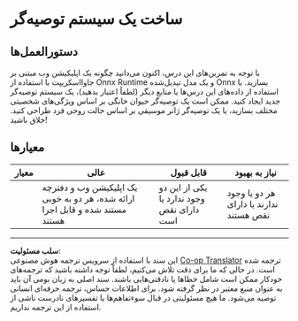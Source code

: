 <!--
CO_OP_TRANSLATOR_METADATA:
{
  "original_hash": "799ed651e2af0a7cad17c6268db11578",
  "translation_date": "2025-09-03T23:57:38+00:00",
  "source_file": "4-Classification/4-Applied/assignment.md",
  "language_code": "fa"
}
-->
# ساخت یک سیستم توصیه‌گر

## دستورالعمل‌ها

با توجه به تمرین‌های این درس، اکنون می‌دانید چگونه یک اپلیکیشن وب مبتنی بر جاوااسکریپت با استفاده از Onnx Runtime و یک مدل تبدیل‌شده Onnx بسازید. با استفاده از داده‌های این درس‌ها یا منابع دیگر (لطفاً اعتبار بدهید)، یک سیستم توصیه‌گر جدید ایجاد کنید. ممکن است یک توصیه‌گر حیوان خانگی بر اساس ویژگی‌های شخصیتی مختلف بسازید، یا یک توصیه‌گر ژانر موسیقی بر اساس حالت روحی فرد طراحی کنید. خلاق باشید!

## معیارها

| معیار     | عالی                                                                     | قابل قبول                          | نیاز به بهبود                     |
| --------- | ------------------------------------------------------------------------ | ----------------------------------- | --------------------------------- |
|           | یک اپلیکیشن وب و دفترچه ارائه شده، هر دو به خوبی مستند شده و قابل اجرا هستند | یکی از این دو وجود ندارد یا دارای نقص است | هر دو یا وجود ندارند یا دارای نقص هستند |

---

**سلب مسئولیت**:  
این سند با استفاده از سرویس ترجمه هوش مصنوعی [Co-op Translator](https://github.com/Azure/co-op-translator) ترجمه شده است. در حالی که ما برای دقت تلاش می‌کنیم، لطفاً توجه داشته باشید که ترجمه‌های خودکار ممکن است شامل خطاها یا نادقتی‌هایی باشند. سند اصلی به زبان بومی آن باید به عنوان منبع معتبر در نظر گرفته شود. برای اطلاعات حساس، ترجمه حرفه‌ای انسانی توصیه می‌شود. ما هیچ مسئولیتی در قبال سوءتفاهم‌ها یا تفسیرهای نادرست ناشی از استفاده از این ترجمه نداریم.